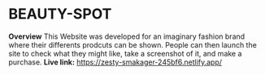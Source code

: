 # BEAUTY-SPOT

**Overview**
  This Website was developed for an imaginary fashion brand where their differents prodcuts can be shown.
  People can then launch the site to check what they might like, take a screenshot of it, and make a 
  purchase.
 **Live link:** https://zesty-smakager-245bf6.netlify.app/
 
